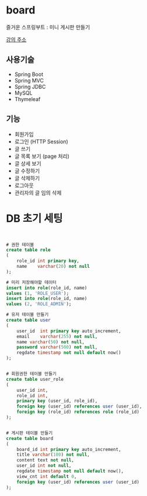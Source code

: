 # board
즐거운 스프링부트 : 미니 게시판 만들기 

[강의 주소](https://www.youtube.com/watch?v=D74HLM718_o&list=PLHpaQi-LiUCz9fX2gXiutdLpuut72mWsb&index=4&ab_channel=%EB%B6%80%EB%B6%80%EA%B0%9C%EB%B0%9C%EB%8B%A8-%EC%A6%90%EA%B2%81%EA%B2%8C%ED%94%84%EB%A1%9C%EA%B7%B8%EB%9E%98%EB%B0%8D%EB%B0%B0%EC%9A%B0%EA%B8%B0)

## 사용기술

* Spring Boot
* Spring MVC
* Spring JDBC
* MySQL
* Thymeleaf

## 기능

* 회원가입
* 로그인 (HTTP Session)
* 글 쓰기
* 글 목록 보기 (page 처리)
* 글 상세 보기
* 글 수정하기
* 글 삭제하기
* 로그아웃
* 관리자의 글 임의 삭제 



# DB 초기 세팅

```sql


# 권한 테이블
create table role
(
    role_id int primary key,
    name    varchar(20) not null
);

# 미리 저장해야할 데이터
insert into role(role_id, name)
values (1, 'ROLE_USER');
insert into role(role_id, name)
values (2, 'ROLE_ADMIN');

# 유저 테이블 만들기
create table user
(
    user_id  int primary key auto_increment,
    email    varchar(255) not null,
    name varchar(50) not null,
    password varchar(500) not null,
    regdate timestamp not null default now()
);


# 회원권한 테이블 만들기
create table user_role
(
    user_id int,
    role_id int,
    primary key (user_id, role_id),
    foreign key (user_id) references user (user_id),
    foreign key (role_id) references role (role_id)
);


# 게시판 테이블 만들기
create table board
(
    board_id int primary key auto_increment,
    title varchar(100) not null,
    content text not null,
    user_id int not null,
    regdate timestamp not null default now(),
    view_cnt int default 0,
    foreign key (user_id) references user (user_id)
);


```




